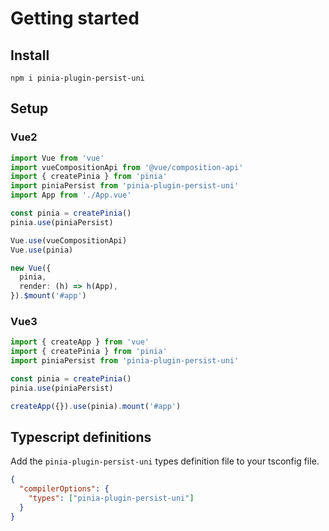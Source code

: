 # Getting started

## Install

`npm i pinia-plugin-persist-uni`

## Setup

### Vue2

```typescript
import Vue from 'vue'
import vueCompositionApi from '@vue/composition-api'
import { createPinia } from 'pinia'
import piniaPersist from 'pinia-plugin-persist-uni'
import App from './App.vue'

const pinia = createPinia()
pinia.use(piniaPersist)

Vue.use(vueCompositionApi)
Vue.use(pinia)

new Vue({
  pinia,
  render: (h) => h(App),
}).$mount('#app')
```

### Vue3

```typescript
import { createApp } from 'vue'
import { createPinia } from 'pinia'
import piniaPersist from 'pinia-plugin-persist-uni'

const pinia = createPinia()
pinia.use(piniaPersist)

createApp({}).use(pinia).mount('#app')
```

## Typescript definitions

Add the `pinia-plugin-persist-uni` types definition file to your tsconfig file.

```json
{
  "compilerOptions": {
    "types": ["pinia-plugin-persist-uni"]
  }
}
```
